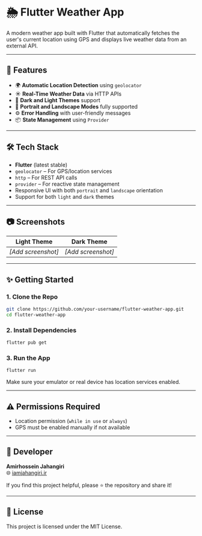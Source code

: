 # 🌦️ Flutter Weather App

A modern weather app built with Flutter that automatically fetches the user's current location using GPS and displays live weather data from an external API.

---

## 📱 Features

- 🌍 **Automatic Location Detection** using `geolocator`
- ☀️ **Real-Time Weather Data** via HTTP APIs
- 🎨 **Dark and Light Themes** support
- 🔄 **Portrait and Landscape Modes** fully supported
- ⚙️ **Error Handling** with user-friendly messages
- 📦 **State Management** using `Provider`

---

## 🛠️ Tech Stack

- **Flutter** (latest stable)
- `geolocator` – For GPS/location services
- `http` – For REST API calls
- `provider` – For reactive state management
- Responsive UI with both `portrait` and `landscape` orientation
- Support for both `light` and `dark` themes

---

## 📷 Screenshots

| Light Theme | Dark Theme |
|-------------|------------|
| *[Add screenshot]* | *[Add screenshot]* |

---

## ✨ Getting Started

### 1. Clone the Repo

```bash
git clone https://github.com/your-username/flutter-weather-app.git
cd flutter-weather-app
```

### 2. Install Dependencies

```bash
flutter pub get
```

### 3. Run the App

```bash
flutter run
```

Make sure your emulator or real device has location services enabled.

---

## ⚠️ Permissions Required

- Location permission (`while in use` or `always`)
- GPS must be enabled manually if not available

---

## 👤 Developer

**Amirhossein Jahangiri**  
🌐 [iamjahangiri.ir](https://www.iamjahangiri.ir)

If you find this project helpful, please ⭐ the repository and share it!

---

## 📄 License

This project is licensed under the MIT License.

